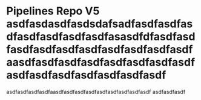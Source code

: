 # Pipelines Repo V5 asdfasdasdfasdsdafsadfasdfasdfasdfasdfasdfasdfasdfasasdfdfasdfasdfasdfasdfasdfasdfasdfasdfasdfasdfaasdfasdfasdfasdfasdfasdfasdfasdfasdfasdfasdfasdfasdfasdfasdf
asdfasdfasdfasdfaasdfasdfasdfasdfasdfasdfasdfasdfasdf
asdfasdfasdf

